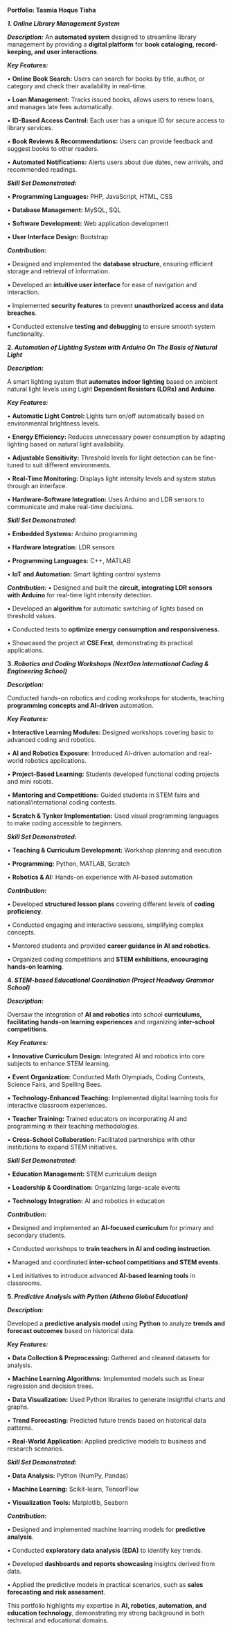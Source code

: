 **Portfolio: Tasmia Hoque Tisha**


_**1. Online Library Management System**_
   
_**Description:**_
An **automated system** designed to streamline library management by providing a **digital platform** for **book cataloging, record-keeping, and user interactions**.

_**Key Features:**_

•	**Online Book Search:** Users can search for books by title, author, or category and check their availability in real-time.

•	**Loan Management:** Tracks issued books, allows users to renew loans, and manages late fees automatically.

•	**ID-Based Access Control:** Each user has a unique ID for secure access to library services.

•	**Book Reviews & Recommendations:** Users can provide feedback and suggest books to other readers.

•	**Automated Notifications:** Alerts users about due dates, new arrivals, and recommended readings.

_**Skill Set Demonstrated:**_

•	**Programming Languages:** PHP, JavaScript, HTML, CSS

•	**Database Management:** MySQL, SQL

•	**Software Development:** Web application development

•	**User Interface Design:** Bootstrap

_**Contribution:**_

•	Designed and implemented the **database structure**, ensuring efficient storage and retrieval of information.

•	Developed an **intuitive user interface** for ease of navigation and interaction.

•	Implemented **security features** to prevent **unauthorized access and data breaches**.

•	Conducted extensive **testing and debugging** to ensure smooth system functionality.


**2. _**Automation of Lighting System with Arduino On The Basis of Natural Light**_**
   
_**Description:**_

A smart lighting system that **automates indoor lighting** based on ambient natural light levels using Light **Dependent Resistors (LDRs) and Arduino**.

_**Key Features:**_

•	**Automatic Light Control:** Lights turn on/off automatically based on environmental brightness levels.

•	**Energy Efficiency:** Reduces unnecessary power consumption by adapting lighting based on natural light availability.

•	**Adjustable Sensitivity:** Threshold levels for light detection can be fine-tuned to suit different environments.

•	**Real-Time Monitoring:** Displays light intensity levels and system status through an interface.

•	**Hardware-Software Integration:** Uses Arduino and LDR sensors to communicate and make real-time decisions.

_**Skill Set Demonstrated:**_

•	**Embedded Systems:** Arduino programming

•	**Hardware Integration:** LDR sensors

•	**Programming Languages:** C++, MATLAB

•	**IoT and Automation:** Smart lighting control systems

_**Contribution:**_
•	Designed and built the **circuit, integrating LDR sensors with Arduino** for real-time light intensity detection.

•	Developed an **algorithm** for automatic switching of lights based on threshold values.

•	Conducted tests to **optimize energy consumption and responsiveness**.

•	Showcased the project at **CSE Fest**, demonstrating its practical applications.


**3. _**Robotics and Coding Workshops (NextGen International Coding & Engineering School)**_**
   
_**Description:**_

Conducted hands-on robotics and coding workshops for students, teaching **programming concepts and AI-driven** automation.

_**Key Features:**_

•	**Interactive Learning Modules:** Designed workshops covering basic to advanced coding and robotics.

•	**AI and Robotics Exposure:** Introduced AI-driven automation and real-world robotics applications.

•	**Project-Based Learning:** Students developed functional coding projects and mini robots.

•	**Mentoring and Competitions:** Guided students in STEM fairs and national/international coding contests.

•	**Scratch & Tynker Implementation:** Used visual programming languages to make coding accessible to beginners.

_**Skill Set Demonstrated:**_

•	**Teaching & Curriculum Development:** Workshop planning and execution

•	**Programming:** Python, MATLAB, Scratch

•	**Robotics & AI:** Hands-on experience with AI-based automation


_**Contribution:**_

•	Developed **structured lesson plans** covering different levels of **coding proficiency**.

•	Conducted engaging and interactive sessions, simplifying complex concepts.

•	Mentored students and provided **career guidance in AI and robotics**.

•	Organized coding competitions and **STEM exhibitions, encouraging hands-on learning**.


**4. _**STEM-based Educational Coordination (Project Headway Grammar School)**_**
   
_**Description:**_

Oversaw the integration of **AI and robotics** into school **curriculums, facilitating hands-on learning experiences** and organizing **inter-school competitions**.

_**Key Features:**_

•	**Innovative Curriculum Design:** Integrated AI and robotics into core subjects to enhance STEM learning.

•	**Event Organization:** Conducted Math Olympiads, Coding Contests, Science Fairs, and Spelling Bees.

•	**Technology-Enhanced Teaching:** Implemented digital learning tools for interactive classroom experiences.

•	**Teacher Training:** Trained educators on incorporating AI and programming in their teaching methodologies.

•	**Cross-School Collaboration:** Facilitated partnerships with other institutions to expand STEM initiatives.

_**Skill Set Demonstrated:**_

•	**Education Management:** STEM curriculum design

•	**Leadership & Coordination:** Organizing large-scale events

•	**Technology Integration:** AI and robotics in education

_**Contribution:**_

•	Designed and implemented an **AI-focused curriculum** for primary and secondary students.

•	Conducted workshops to **train teachers in AI and coding instruction**.

•	Managed and coordinated **inter-school competitions and STEM events**.

•	Led initiatives to introduce advanced **AI-based learning tools** in classrooms.


**5. _**Predictive Analysis with Python (Athena Global Education)**_**
   
_**Description:**_

Developed a **predictive analysis model** using **Python** to analyze **trends and forecast outcomes** based on historical data.

_**Key Features:**_

•	**Data Collection & Preprocessing:** Gathered and cleaned datasets for analysis.

•	**Machine Learning Algorithms:** Implemented models such as linear regression and decision trees.

•	**Data Visualization:** Used Python libraries to generate insightful charts and graphs.

•	**Trend Forecasting:** Predicted future trends based on historical data patterns.

•	**Real-World Application:** Applied predictive models to business and research scenarios.

_**Skill Set Demonstrated:**_

•	**Data Analysis:** Python (NumPy, Pandas)

•	**Machine Learning:** Scikit-learn, TensorFlow

•	**Visualization Tools:** Matplotlib, Seaborn

_**Contribution:**_

•	Designed and implemented machine learning models for **predictive analysis**.

•	Conducted **exploratory data analysis (EDA)** to identify key trends.

•	Developed **dashboards and reports showcasing** insights derived from data.

•	Applied the predictive models in practical scenarios, such as **sales forecasting and risk assessment**.


This portfolio highlights my expertise in **AI, robotics, automation, and education technology**, demonstrating my strong background in both technical and educational domains.

